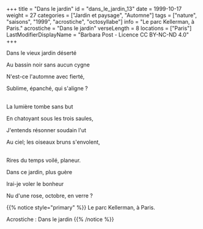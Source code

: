 +++
title = "Dans le jardin"
id = "dans_le_jardin_13"
date = 1999-10-17
weight = 27
categories = ["Jardin et paysage", "Automne"]
tags = ["nature", "saisons", "1999", "acrostiche", "octosyllabe"]
info = "Le parc Kellerman, à Paris."
acrostiche = "Dans le jardin"
verseLength = 8
locations = ["Paris"]
LastModifierDisplayName = "Barbara Post - Licence CC BY-NC-ND 4.0"
+++

Dans le vieux jardin déserté

Au bassin noir sans aucun cygne

N'est-ce l'automne avec fierté,

Sublime, épanché, qui s'aligne ?

 \
La lumière tombe sans but

En chatoyant sous les trois saules,

J'entends résonner soudain l'ut

Au ciel; les oiseaux bruns s'envolent,

 \
Rires du temps voilé, planeur.

Dans ce jardin, plus guère

Irai-je voler le bonheur

Nu d'une rose, octobre, en verre ?

{{% notice style="primary" %}}
Le parc Kellerman, à Paris.

Acrostiche : Dans le jardin
{{% /notice %}}
